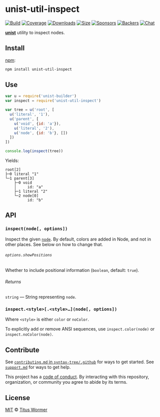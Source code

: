 # unist-util-inspect

[![Build][build-badge]][build]
[![Coverage][coverage-badge]][coverage]
[![Downloads][downloads-badge]][downloads]
[![Size][size-badge]][size]
[![Sponsors][sponsors-badge]][collective]
[![Backers][backers-badge]][collective]
[![Chat][chat-badge]][chat]

[**unist**][unist] utility to inspect nodes.

## Install

[npm][]:

```sh
npm install unist-util-inspect
```

## Use

```js
var u = require('unist-builder')
var inspect = require('unist-util-inspect')

var tree = u('root', [
  u('literal', '1'),
  u('parent', [
    u('void', {id: 'a'}),
    u('literal', '2'),
    u('node', {id: 'b'}, [])
  ])
])

console.log(inspect(tree))
```

Yields:

```text
root[2]
├─0 literal "1"
└─1 parent[3]
    ├─0 void
    │     id: "a"
    ├─1 literal "2"
    └─2 node[0]
          id: "b"
```

## API

### `inspect(node[, options])`

Inspect the given [`node`][node].
By default, colors are added in Node, and not in other places.
See below on how to change that.

###### `options.showPositions`

Whether to include positional information (`boolean`, default: `true`).

###### Returns

`string` — String representing `node`.

### `inspect.<style>[.<style>…](node[, options])`

Where `<style>` is either `color` or `noColor`.

To explicitly add or remove ANSI sequences, use `inspect.color(node)` or
`inspect.noColor(node)`.

## Contribute

See [`contributing.md` in `syntax-tree/.github`][contributing] for ways to get
started.
See [`support.md`][support] for ways to get help.

This project has a [code of conduct][coc].
By interacting with this repository, organization, or community you agree to
abide by its terms.

## License

[MIT][license] © [Titus Wormer][author]

<!-- Definition -->

[build-badge]: https://img.shields.io/travis/syntax-tree/unist-util-inspect.svg

[build]: https://travis-ci.org/syntax-tree/unist-util-inspect

[coverage-badge]: https://img.shields.io/codecov/c/github/syntax-tree/unist-util-inspect.svg

[coverage]: https://codecov.io/github/syntax-tree/unist-util-inspect

[downloads-badge]: https://img.shields.io/npm/dm/unist-util-inspect.svg

[downloads]: https://www.npmjs.com/package/unist-util-inspect

[size-badge]: https://img.shields.io/bundlephobia/minzip/unist-util-inspect.svg

[size]: https://bundlephobia.com/result?p=unist-util-inspect

[sponsors-badge]: https://opencollective.com/unified/sponsors/badge.svg

[backers-badge]: https://opencollective.com/unified/backers/badge.svg

[collective]: https://opencollective.com/unified

[chat-badge]: https://img.shields.io/badge/chat-spectrum-7b16ff.svg

[chat]: https://spectrum.chat/unified/syntax-tree

[unist]: https://github.com/syntax-tree/unist

[npm]: https://docs.npmjs.com/cli/install

[node]: https://github.com/syntax-tree/unist#node

[license]: license

[author]: https://wooorm.com

[contributing]: https://github.com/syntax-tree/.github/blob/master/contributing.md

[support]: https://github.com/syntax-tree/.github/blob/master/support.md

[coc]: https://github.com/syntax-tree/.github/blob/master/code-of-conduct.md
